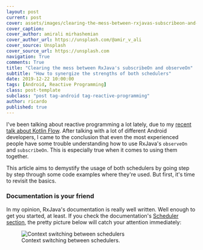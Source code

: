 ```yaml
---
layout: post
current: post
cover: assets/images/clearing-the-mess-between-rxjavas-subscribeon-and-observeon.jpg
cover_caption:
cover_author: amirali mirhashemian
cover_author_url: https://unsplash.com/@amir_v_ali
cover_source: Unsplash
cover_source_url: https://unsplash.com
navigation: True
comments: True
title: "Clearing the mess between RxJava's subscribeOn and observeOn"
subtitle: "How to synergize the strengths of both schedulers"
date: 2019-12-22 10:00:00
tags: [Android, Reactive Programming]
class: post-template
subclass: "post tag-android tag-reactive-programming"
author: ricardo
published: true
---
```


I've been talking about reactive programming a lot lately, due to my <a href="{{ site.url }}/my-talk-about-kotlin-flow-at-devfest-leiria-2019">recent talk about Kotlin Flow</a>. After talking with a lot of different Android developers, I came to the conclusion that even the most experienced people have some trouble understanding how to use RxJava's `observeOn` and `subscribeOn`. This is especially true when it comes to using them together.

This article aims to demystify the usage of both schedulers by going step by step through some code examples where they're used. But first, it's time to revisit the basics.

### Documentation is your friend

In my opinion, RxJava's documentation is really well written. Well enough to get you started, at least. If you check the documentation's [Scheduler section](http://reactivex.io/documentation/scheduler.html), the pretty picture below will catch your attention immediately:

<div class="post-image-in-article-body">
<figure>
  <img src="{{site.url}}/assets/images/clearing-the-mess-between-rxjavas-subscribeon-and-observeon-1.png" alt="Context switching between schedulers" />
  <figcaption>Context switching between schedulers.</figcaption>
</figure>
</div>
